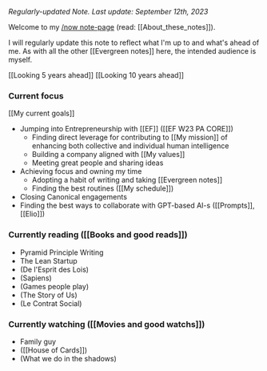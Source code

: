_Regularly-updated Note. Last update: September 12th, 2023_

Welcome to my [/now note-page](https://sive.rs/nowff) (read: [[About_these_notes]]).

I will regularly update this note to reflect what I'm up to and what's ahead of me.
As with all the other [[Evergreen notes]] here, the intended audience is myself.

[[Looking 5 years ahead]] [[Looking 10 years ahead]]

### Current focus

[[My current goals]]

- Jumping into Entrepreneurship with [[EF]] ([[EF W23 PA CORE]])
	- Finding direct leverage for contributing to [[My mission]] of enhancing both collective and individual human intelligence
	- Building a company aligned with [[My values]]
	- Meeting great people and sharing ideas
- Achieving focus and owning my time
	- Adopting a habit of writing and taking [[Evergreen notes]]
	- Finding the best routines ([[My schedule]])
- Closing Canonical engagements
- Finding the best ways to collaborate with GPT-based AI-s ([[Prompts]], [[Elio]])

### Currently reading ([[Books and good reads]])

- Pyramid Principle Writing
- The Lean Startup
- (De l'Esprit des Lois)
- (Sapiens)
- (Games people play)
- (The Story of Us)
- (Le Contrat Social)

### Currently watching ([[Movies and good watchs]])

- Family guy
- ([[House of Cards]])
- (What we do in the shadows)
